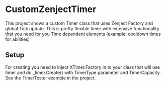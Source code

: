# CustomZenjectTimer
This project shows a custom Timer class that uses Zenject Factory and global Tick update. This is pretty flexible timer with extensive functionality that you need for you Time dependent elements (example: cooldown times for abilities)

## Setup
For creating you need to inject XTimer.Factory in to your class that will use timer and do _timer.Create() with TimerType parameter and TimerCapacity.
See the TimerTester example in the project.
